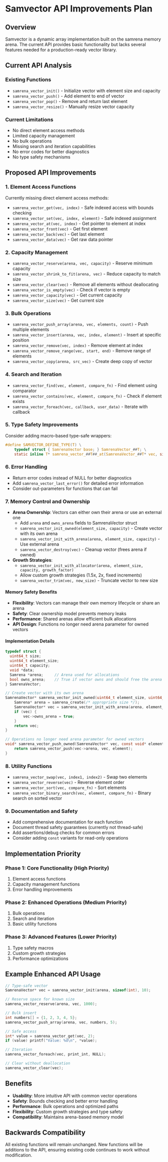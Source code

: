 # Samvector API Improvements Plan

## Overview

Samvector is a dynamic array implementation built on the samrena memory arena.
The current API provides basic functionality but lacks several features needed
for a production-ready vector library.

## Current API Analysis

### Existing Functions
- `samrena_vector_init()` - Initialize vector with element size and capacity
- `samrena_vector_push()` - Add element to end of vector
- `samrena_vector_pop()` - Remove and return last element
- `samrena_vector_resize()` - Manually resize vector capacity

### Current Limitations
- No direct element access methods
- Limited capacity management
- No bulk operations
- Missing search and iteration capabilities
- No error codes for better diagnostics
- No type safety mechanisms

## Proposed API Improvements

### 1. Element Access Functions
Currently missing direct element access methods:
- `samrena_vector_get(vec, index)` - Safe indexed access with bounds checking
- `samrena_vector_set(vec, index, element)` - Safe indexed assignment
- `samrena_vector_at(vec, index)` - Get pointer to element at index
- `samrena_vector_front(vec)` - Get first element
- `samrena_vector_back(vec)` - Get last element
- `samrena_vector_data(vec)` - Get raw data pointer

### 2. Capacity Management
- `samrena_vector_reserve(arena, vec, capacity)` - Reserve minimum capacity
- `samrena_vector_shrink_to_fit(arena, vec)` - Reduce capacity to match size
- `samrena_vector_clear(vec)` - Remove all elements without deallocating
- `samrena_vector_is_empty(vec)` - Check if vector is empty
- `samrena_vector_capacity(vec)` - Get current capacity
- `samrena_vector_size(vec)` - Get current size

### 3. Bulk Operations
- `samrena_vector_push_array(arena, vec, elements, count)` - Push multiple elements
- `samrena_vector_insert(arena, vec, index, element)` - Insert at specific position
- `samrena_vector_remove(vec, index)` - Remove element at index
- `samrena_vector_remove_range(vec, start, end)` - Remove range of elements
- `samrena_vector_copy(arena, src_vec)` - Create deep copy of vector

### 4. Search and Iteration
- `samrena_vector_find(vec, element, compare_fn)` - Find element using comparator
- `samrena_vector_contains(vec, element, compare_fn)` - Check if element exists
- `samrena_vector_foreach(vec, callback, user_data)` - Iterate with callback

### 5. Type Safety Improvements
Consider adding macro-based type-safe wrappers:
```c
#define SAMVECTOR_DEFINE_TYPE(T) \
    typedef struct { SamrenaVector base; } SamrenaVector_##T; \
    static inline T* samrena_vector_##T##_at(SamrenaVector_##T* vec, size_t idx) { ... }
```

### 6. Error Handling
- Return error codes instead of NULL for better diagnostics
- Add `samrena_vector_last_error()` for detailed error information
- Consider out-parameters for functions that can fail

### 7. Memory Control and Ownership
- **Arena Ownership**: Vectors can either own their arena or use an external one
  - Add `arena` and `owns_arena` fields to SamrenaVector struct
  - `samrena_vector_init_owned(element_size, capacity)` - Create vector with its own arena
  - `samrena_vector_init_with_arena(arena, element_size, capacity)` - Use external arena
  - `samrena_vector_destroy(vec)` - Cleanup vector (frees arena if owned)
- **Growth Strategies**:
  - `samrena_vector_init_with_allocator(arena, element_size, capacity, growth_factor)`
  - Allow custom growth strategies (1.5x, 2x, fixed increments)
  - `samrena_vector_trim(vec, new_size)` - Truncate vector to new size

#### Memory Safety Benefits
- **Flexibility**: Vectors can manage their own memory lifecycle or share an arena
- **Safety**: Clear ownership model prevents memory leaks
- **Performance**: Shared arenas allow efficient bulk allocations
- **API Design**: Functions no longer need arena parameter for owned vectors

#### Implementation Details
```c
typedef struct {
  uint64_t size;
  uint64_t element_size;
  uint64_t capacity;
  void *data;
  Samrena *arena;     // Arena used for allocations
  bool owns_arena;    // True if vector owns and should free the arena
} SamrenaVector;

// Create vector with its own arena
SamrenaVector* samrena_vector_init_owned(uint64_t element_size, uint64_t initial_capacity) {
    Samrena* arena = samrena_create(/* appropriate size */);
    SamrenaVector* vec = samrena_vector_init_with_arena(arena, element_size, initial_capacity);
    if (vec) {
        vec->owns_arena = true;
    }
    return vec;
}

// Operations no longer need arena parameter for owned vectors
void* samrena_vector_push_owned(SamrenaVector* vec, const void* element) {
    return samrena_vector_push(vec->arena, vec, element);
}
```

### 8. Utility Functions
- `samrena_vector_swap(vec, index1, index2)` - Swap two elements
- `samrena_vector_reverse(vec)` - Reverse element order
- `samrena_vector_sort(vec, compare_fn)` - Sort elements
- `samrena_vector_binary_search(vec, element, compare_fn)` - Binary search on sorted vector

### 9. Documentation and Safety
- Add comprehensive documentation for each function
- Document thread safety guarantees (currently not thread-safe)
- Add assertions/debug checks for common errors
- Consider adding `const` variants for read-only operations

## Implementation Priority

### Phase 1: Core Functionality (High Priority)
1. Element access functions
2. Capacity management functions
3. Error handling improvements

### Phase 2: Enhanced Operations (Medium Priority)
1. Bulk operations
2. Search and iteration
3. Basic utility functions

### Phase 3: Advanced Features (Lower Priority)
1. Type safety macros
2. Custom growth strategies
3. Performance optimizations

## Example Enhanced API Usage
```c
// Type-safe vector
SamrenaVector* vec = samrena_vector_init(arena, sizeof(int), 10);

// Reserve space for known size
samrena_vector_reserve(arena, vec, 1000);

// Bulk insert
int numbers[] = {1, 2, 3, 4, 5};
samrena_vector_push_array(arena, vec, numbers, 5);

// Safe access
int* value = samrena_vector_get(vec, 2);
if (value) printf("Value: %d\n", *value);

// Iteration
samrena_vector_foreach(vec, print_int, NULL);

// Clear without deallocation
samrena_vector_clear(vec);
```

## Benefits
- **Usability**: More intuitive API with common vector operations
- **Safety**: Bounds checking and better error handling
- **Performance**: Bulk operations and optimized paths
- **Flexibility**: Custom growth strategies and type safety
- **Compatibility**: Maintains arena-based memory model

## Backwards Compatibility

All existing functions will remain unchanged. New functions will be additions
to the API, ensuring existing code continues to work without modification.
